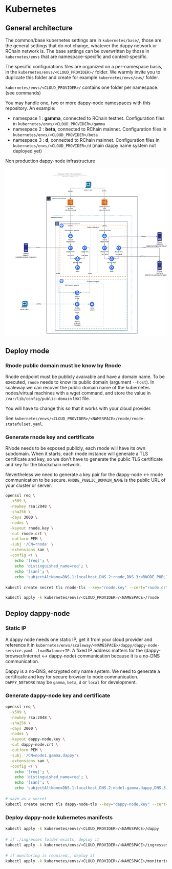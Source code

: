 # Kubernetes

## General architecture

The common/base kubernetes settings are in `kubernetes/base/`, those are the general settings that do not change, whatever the dappy network or RChain network is. The base settings can be overwritten by those in `kubernetes/envs` that are namespace-specific and context-specific.

The specific configurations files are organized on a per-namespace basis, in the `kubernetes/envs/<CLOUD_PROVIDER>/` folder. We warmly invite you to duplicate this folder and create for example `kubernetes/envs/aws/` folder.

`kubernetes/envs/<CLOUD_PROVIDER>/` contains one folder per namespace. (see commands)

You may handle one, two or more dappy-node namespaces with this repository. An example:

- namespace 1 : **gamma**, connected to RChain testnet. Configuration files in `kubernetes/envs/<CLOUD_PROVIDER>/gamma`
- namespace 2 : **beta**, connected to RChain mainnet. Configuration files in `kubernetes/envs/<CLOUD_PROVIDER>/beta`
- namespace 3 : **d**, connected to RChain mainnet. Configuration files in `kubernetes/envs/<CLOUD_PROVIDER>/d` (main dappy name system not deployed yet)

Non production dappy-node infrastructure

![Dappy-node non production infrastructure](../docs/infrastructure.png)

## Deploy rnode

### Rnode public domain must be know by Rnode

Rnode endpoint must be publicly avaivable and have a domain name. To be executed, `rnode` needs to know its public domain (argument `--host`). In scaleway we can recover the public domain name of the kubernetes nodes/virtual machines with a wget command, and store the value in `/var/lib/config/public-domain` text file.

You will have to change this so that it works with your cloud provider.

See `kubernetes/envs/<CLOUD_PROVIDER>/<NAMESPACE>/rnode/rnode-statefulset.yaml`.

### Generate rnode key and certificate

RNode needs to be exposed publicly, each rnode will have its own subdomain. When it starts, each rnode instance will generate a TLS certificate and key, so we don't have to generate the public TLS certificate and key for the blockchain network.

Nevertheless we need to generate a key pair for the dappy-node <-> rnode communication to be secure. `RNODE_PUBLIC_DOMAIN_NAME` is the public URL of your cluster or server.

```sh
openssl req \
  -x509 \
  -newkey rsa:2048 \
  -sha256 \
  -days 3000 \
  -nodes \
  -keyout rnode.key \
  -out rnode.crt \
  -outform PEM \
  -subj '/CN=rnode' \
  -extensions san \
  -config <( \
    echo '[req]'; \
    echo 'distinguished_name=req'; \
    echo '[san]'; \
    echo 'subjectAltName=DNS.1:localhost,DNS.2:rnode,DNS.3:<RNODE_PUBLIC_DOMAIN_NAME>')

kubectl create secret tls rnode-tls --key="rnode.key" --cert="rnode.crt" -n=<NAMESPACE>
```

```sh
kubectl apply -k kubernetes/envs/<CLOUD_PROVIDER>/<NAMESPACE>/rnode
```

## Deploy dappy-node

### Static IP

A dappy node needs one static IP, get it from your cloud provider and reference it in `kubernetes/envs/scaleway/<NAMESPACE>/dappy/dappy-node-service.yaml .loadBalancerIP`. A fixed IP address matters for the (dappy-browser/internet <-> dappy-node) communication because it is a no-DNS communication.

Dappy is a no-DNS, encrypted only name system. We need to generate a certificate and key for secure browser to node communication. `DAPPY_NETWORK` may be `gamma`, `beta`, `d` or `local` for development.

### Generate dappy-node key and certificate

```sh
openssl req \
  -x509 \
  -newkey rsa:2048 \
  -sha256 \
  -days 3000 \
  -nodes \
  -keyout dappy-node.key \
  -out dappy-node.crt \
  -outform PEM \
  -subj '/CN=node1.gamma.dappy'\
  -extensions san \
  -config <( \
    echo '[req]'; \
    echo 'distinguished_name=req'; \
    echo '[san]'; \
    echo 'subjectAltName=DNS.1:localhost,DNS.2:node1.gamma.dappy,DNS.3:node1.gamma.dappy.tech')

# save as a secret
kubectl create secret tls dappy-node-tls --key="dappy-node.key" --cert="dappy-node.crt" -n=<NAMESPACE>
```

### Deploy dappy-node kubernetes manifests

```sh
kubectl apply -k kubernetes/envs/<CLOUD_PROVIDER>/<NAMESPACE>/dappy

# if ./ingresses folder exists, deploy it
kubectl apply -k kubernetes/envs/<CLOUD_PROVIDER>/<NAMESPACE>/ingresses

# if monitoring is required,, deploy it
kubectl apply -k kubernetes/envs/<CLOUD_PROVIDER>/<NAMESPACE>/monitoring
```
